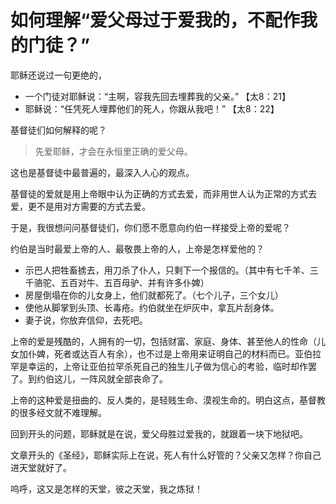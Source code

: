 # 如何理解“爱父母过于爱我的，不配作我的门徒？”

耶稣还说过一句更绝的，

- 一个门徒对耶稣说：“主啊，容我先回去埋葬我的父亲。” 【太8：21】
- 耶稣说：“任凭死人埋葬他们的死人，你跟从我吧！” 【太8：22】

基督徒们如何解释的呢？

> 先爱耶稣，才会在永恒里正确的爱父母。

这也是基督徒中最普遍的，最深入人心的观点。

基督徒的爱就是用上帝眼中认为正确的方式去爱，而非用世人认为正常的方式去爱，更不是用对方需要的方式去爱。

于是，我很想问问基督徒们，你们愿不愿意向约伯一样接受上帝的爱呢？

约伯是当时最爱上帝的人、最敬畏上帝的人，上帝是怎样爱他的？
- 示巴人把牲畜掳去，用刀杀了仆人，只剩下一个报信的。（其中有七千羊、三千骆驼、五百对牛、五百母驴、并有许多仆婢）
- 房屋倒塌在你的儿女身上，他们就都死了。（七个儿子，三个女儿）
- 使他从脚掌到头顶、长毒疮。约伯就坐在炉灰中，拿瓦片刮身体。
- 妻子说，你放弃信仰，去死吧。

上帝的爱是残酷的，人拥有的一切，包括财富、家庭、身体、甚至他人的性命（儿女加仆婢，死者或达百人有余），也不过是上帝用来证明自己的材料而已。亚伯拉罕是幸运的，上帝让亚伯拉罕杀死自己的独生儿子做为信心的考验，临时却作罢了。到约伯这儿，一阵风就全部丧命了。

上帝的这种爱是扭曲的、反人类的，是轻贱生命、漠视生命的。明白这点，基督教的很多经文就不难理解。

回到开头的问题，耶稣就是在说，爱父母胜过爱我的，就跟着一块下地狱吧。

文章开头的《圣经》，耶稣实际上在说，死人有什么好管的？父亲又怎样？你自己进天堂就好了。

呜呼，这又是怎样的天堂，彼之天堂，我之炼狱！
